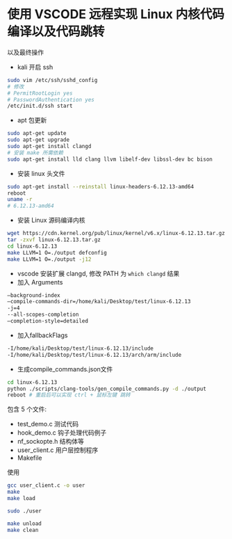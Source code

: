 # 使用 VSCODE 远程实现 Linux 内核代码编译以及代码跳转
以及最终操作

- kali 开启 ssh
```bash
sudo vim /etc/ssh/sshd_config
# 修改
# PermitRootLogin yes
# PasswordAuthentication yes
/etc/init.d/ssh start
```

- apt 包更新
```bash
sudo apt-get update
sudo apt-get upgrade
sudo apt-get install clangd
# 安装 make 所需依赖
sudo apt-get install lld clang llvm libelf-dev libssl-dev bc bison
```

- 安装 linux 头文件
```bash
sudo apt-get install --reinstall linux-headers-6.12.13-amd64
reboot
uname -r
# 6.12.13-amd64
```

- 安装 Linux 源码编译内核
```bash
wget https://cdn.kernel.org/pub/linux/kernel/v6.x/linux-6.12.13.tar.gz
tar -zxvf linux-6.12.13.tar.gz
cd linux-6.12.13
make LLVM=1 O=./output defconfig
make LLVM=1 O=./output -j12

```


- vscode 安装扩展 clangd, 修改 PATH 为 `which clangd` 结果
- 加入 Arguments
```bash
–background-index
–compile-commands-dir=/home/kali/Desktop/test/linux-6.12.13
-j=4
--all-scopes-completion
–completion-style=detailed
```
- 加入fallbackFlags
```bash
-I/home/kali/Desktop/test/linux-6.12.13/include
-I/home/kali/Desktop/test/linux-6.12.13/arch/arm/include
```

- 生成compile_commands.json文件
```bash
cd linux-6.12.13
python ./scripts/clang-tools/gen_compile_commands.py -d ./output
reboot # 重启后可以实现 ctrl + 鼠标左键 跳转
```

包含 5 个文件: 
- test_demo.c 测试代码
- hook_demo.c 钩子处理代码例子
- nf_sockopte.h 结构体等
- user_client.c 用户层控制程序
- Makefile


使用
```bash
gcc user_client.c -o user
make 
make load

sudo ./user

make unload
make clean
```